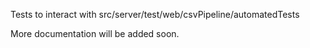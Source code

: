 Tests to interact with src/server/test/web/csvPipeline/automatedTests

More documentation will be added soon.
